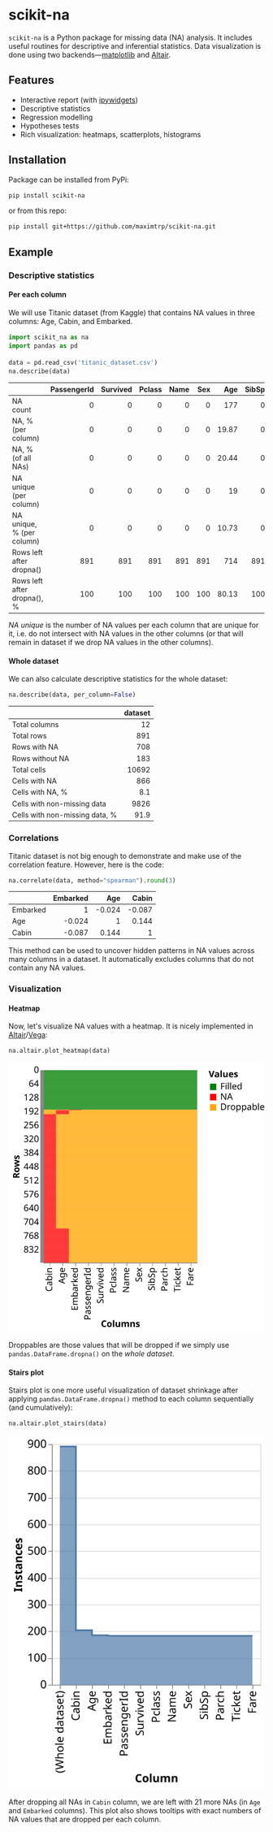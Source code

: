 # scikit-na

`scikit-na` is a Python package for missing data (NA) analysis. It includes useful routines for descriptive and inferential statistics. Data visualization is done using two backends—[matplotlib](https://matplotlib.org/) and [Altair](https://altair-viz.github.io/).

## Features

* Interactive report (with [ipywidgets](ipywidgets.readthedocs.io/))
* Descriptive statistics
* Regression modelling
* Hypotheses tests
* Rich visualization: heatmaps, scatterplots, histograms

## Installation

Package can be installed from PyPi:

```bash
pip install scikit-na
```

or from this repo:

```bash
pip install git+https://github.com/maximtrp/scikit-na.git
```

## Example

### Descriptive statistics

#### Per each column

We will use Titanic dataset (from Kaggle) that contains NA values in three columns: Age, Cabin, and Embarked.

```python
import scikit_na as na
import pandas as pd

data = pd.read_csv('titanic_dataset.csv')
na.describe(data)
```

|                             |   PassengerId |   Survived |   Pclass |   Name |   Sex |    Age |   SibSp |   Parch |   Ticket |   Fare |   Cabin |   Embarked |
|:----------------------------|--------------:|-----------:|---------:|-------:|------:|-------:|--------:|--------:|---------:|-------:|--------:|-----------:|
| NA count                    |             0 |          0 |        0 |      0 |     0 | 177    |       0 |       0 |        0 |      0 |  687    |       2    |
| NA, % (per column)          |             0 |          0 |        0 |      0 |     0 |  19.87 |       0 |       0 |        0 |      0 |   77.1  |       0.22 |
| NA, % (of all NAs)          |             0 |          0 |        0 |      0 |     0 |  20.44 |       0 |       0 |        0 |      0 |   79.33 |       0.23 |
| NA unique (per column)      |             0 |          0 |        0 |      0 |     0 |  19    |       0 |       0 |        0 |      0 |  529    |       2    |
| NA unique, % (per column)   |             0 |          0 |        0 |      0 |     0 |  10.73 |       0 |       0 |        0 |      0 |   77    |     100    |
| Rows left after dropna()    |           891 |        891 |      891 |    891 |   891 | 714    |     891 |     891 |      891 |    891 |  204    |     889    |
| Rows left after dropna(), % |           100 |        100 |      100 |    100 |   100 |  80.13 |     100 |     100 |      100 |    100 |   22.9  |      99.78 |

*NA unique* is the number of NA values per each column that are unique for it, i.e. do not intersect with NA values in the other columns (or that will remain in dataset if we drop NA values in the other columns).

#### Whole dataset

We can also calculate descriptive statistics for the whole dataset:

```python
na.describe(data, per_column=False)
```

|                                |   dataset |
|:-------------------------------|----------:|
| Total columns                  |      12   |
| Total rows                     |     891   |
| Rows with NA                   |     708   |
| Rows without NA                |     183   |
| Total cells                    |   10692   |
| Cells with NA                  |     866   |
| Cells with NA, %               |       8.1 |
| Cells with non-missing data    |    9826   |
| Cells with non-missing data, % |      91.9 |

### Correlations

Titanic dataset is not big enough to demonstrate and make use of the correlation feature. However, here is the code:

```python
na.correlate(data, method="spearman").round(3)
```

|          |   Embarked |    Age |   Cabin |
|:---------|-----------:|-------:|--------:|
| Embarked |      1     | -0.024 |  -0.087 |
| Age      |     -0.024 |  1     |   0.144 |
| Cabin    |     -0.087 |  0.144 |   1     |

This method can be used to uncover hidden patterns in NA values across many columns in a dataset. It automatically excludes columns that do not contain any NA values.

### Visualization

#### Heatmap

Now, let's visualize NA values with a heatmap. It is nicely implemented in [Altair](altair-viz.github.io/)/[Vega](https://vega.github.io/vega-lite/):

```python
na.altair.plot_heatmap(data)
```

![NA heatmap](img/titanic_na_heatmap.svg)

Droppables are those values that will be dropped if we simply use `pandas.DataFrame.dropna()` on the *whole dataset*.

#### Stairs plot

Stairs plot is one more useful visualization of dataset shrinkage after applying `pandas.DataFrame.dropna()` method to each column sequentially (and cumulatively):

```python
na.altair.plot_stairs(data)
```

![NA stairsplot](img/titanic_na_stairsplot.svg)

After dropping all NAs in `Cabin` column, we are left with 21 more NAs (in `Age` and `Embarked` columns). This plot also shows tooltips with exact numbers of NA values that are dropped per each column.
